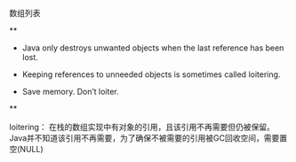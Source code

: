 数组列表

**

- Java only destroys unwanted objects when the last reference has been lost.
    
- Keeping references to unneeded objects is sometimes called loitering.
    
- Save memory. Don’t loiter.
    

**

loitering：
在栈的数组实现中有对象的引用，且该引用不再需要但仍被保留。
Java并不知道该引用不再需要，为了确保不被需要的引用被GC回收空间，需要置空(NULL)